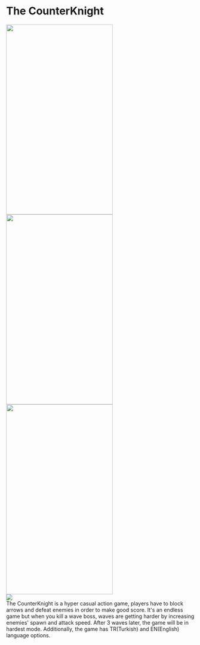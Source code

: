 # The CounterKnight

<img src="https://user-images.githubusercontent.com/22707968/210643316-fe3d760c-bf8e-42a0-becd-94654c48ee18.png" width="285" height="507"> <img src="https://user-images.githubusercontent.com/22707968/210644138-f3604a87-1f6f-4fce-9d67-cbb67f5d9d43.png" width="285" height="507"> <img src="https://user-images.githubusercontent.com/22707968/210643476-0a7cde24-d0d6-4a6a-a125-4a430387ba33.png" width="285" height="507">   
[![](https://user-images.githubusercontent.com/22707968/210634587-d1812cec-f6de-4b49-8668-cc70e6283802.png)](https://play.google.com/store/apps/details?id=com.GundulfGames.TheCounterKnight)  
The CounterKnight is a hyper casual action game, players have to block arrows and defeat enemies in order to make good score. It's an endless game but when you kill a wave boss, waves are getting harder by increasing enemies' spawn and attack speed. After 3 waves later, the game will be in hardest mode. Additionally, the game has TR(Turkish) and EN(English) language options.

